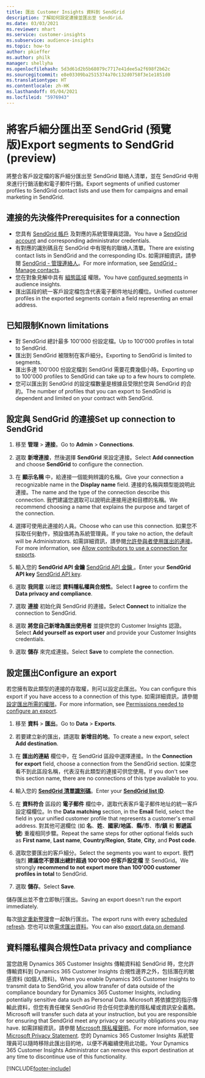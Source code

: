 ```yaml
---
title: 匯出 Customer Insights 資料到 SendGrid
description: 了解如何設定連接並匯出至 SendGrid。
ms.date: 03/03/2021
ms.reviewer: mhart
ms.service: customer-insights
ms.subservice: audience-insights
ms.topic: how-to
author: pkieffer
ms.author: philk
manager: shellyha
ms.openlocfilehash: 5d3d61d2b5b68079c7717e41dee5a2f698f2b62c
ms.sourcegitcommit: e8e03309ba2515374a70c132d0758f3e1e1851d0
ms.translationtype: HT
ms.contentlocale: zh-HK
ms.lasthandoff: 05/04/2021
ms.locfileid: "5976943"
---
```

# <a name="export-segments-to-sendgrid-preview"></a><span data-ttu-id="c9de0-103">將客戶細分匯出至 SendGrid (預覽版)</span><span class="sxs-lookup"><span data-stu-id="c9de0-103">Export segments to SendGrid (preview)</span></span>

<span data-ttu-id="c9de0-104">將整合客戶設定檔的客戶細分匯出至 SendGrid 聯絡人清單，並在 SendGrid 中用來進行行銷活動和電子郵件行銷。</span><span class="sxs-lookup"><span data-stu-id="c9de0-104">Export segments of unified customer profiles to SendGrid contact lists and use them for campaigns and email marketing in SendGrid.</span></span> 

## <a name="prerequisites-for-a-connection"></a><span data-ttu-id="c9de0-105">連接的先決條件</span><span class="sxs-lookup"><span data-stu-id="c9de0-105">Prerequisites for a connection</span></span>

-   <span data-ttu-id="c9de0-106">您具有 [SendGrid 帳戶](https://sendgrid.com/) 及對應的系統管理員認證。</span><span class="sxs-lookup"><span data-stu-id="c9de0-106">You have a [SendGrid account](https://sendgrid.com/) and corresponding administrator credentials.</span></span>
-   <span data-ttu-id="c9de0-107">有對應的識別碼且在 SendGrid 中有現有的聯絡人清單。</span><span class="sxs-lookup"><span data-stu-id="c9de0-107">There are existing contact lists in SendGrid and the corresponding IDs.</span></span> <span data-ttu-id="c9de0-108">如需詳細資訊，請參閱 [SendGrid - 管理連絡人](https://sendgrid.com/docs/ui/managing-contacts/create-and-manage-contacts/#manage-contacts)。</span><span class="sxs-lookup"><span data-stu-id="c9de0-108">For more information, see [SendGrid - Manage contacts](https://sendgrid.com/docs/ui/managing-contacts/create-and-manage-contacts/#manage-contacts).</span></span>
-   <span data-ttu-id="c9de0-109">您在對象見解中具有 [組態區域](segments.md) 權限。</span><span class="sxs-lookup"><span data-stu-id="c9de0-109">You have [configured segments](segments.md) in audience insights.</span></span>
-   <span data-ttu-id="c9de0-110">匯出區段的統一客戶設定檔包含代表電子郵件地址的欄位。</span><span class="sxs-lookup"><span data-stu-id="c9de0-110">Unified customer profiles in the exported segments contain a field representing an email address.</span></span>

## <a name="known-limitations"></a><span data-ttu-id="c9de0-111">已知限制</span><span class="sxs-lookup"><span data-stu-id="c9de0-111">Known limitations</span></span>

- <span data-ttu-id="c9de0-112">對 SendGrid 總計最多 100'000 份設定檔。</span><span class="sxs-lookup"><span data-stu-id="c9de0-112">Up to 100'000 profiles in total to SendGrid.</span></span>
- <span data-ttu-id="c9de0-113">匯出到 SendGrid 被限制在客戶細分。</span><span class="sxs-lookup"><span data-stu-id="c9de0-113">Exporting to SendGrid is limited to segments.</span></span>
- <span data-ttu-id="c9de0-114">匯出多達 100'000 份設定檔到 SendGrid 需要花費幾個小時。</span><span class="sxs-lookup"><span data-stu-id="c9de0-114">Exporting up to 100'000 profiles to SendGrid can take up to a few hours to complete.</span></span> 
- <span data-ttu-id="c9de0-115">您可以匯出到 SendGrid 的設定檔數量是根據且受限於您與 SendGrid 的合約。</span><span class="sxs-lookup"><span data-stu-id="c9de0-115">The number of profiles that you can export to SendGrid is dependent and limited on your contract with SendGrid.</span></span>

## <a name="set-up-connection-to-sendgrid"></a><span data-ttu-id="c9de0-116">設定與 SendGrid 的連接</span><span class="sxs-lookup"><span data-stu-id="c9de0-116">Set up connection to SendGrid</span></span>

1. <span data-ttu-id="c9de0-117">移至 **管理** > **連接**。</span><span class="sxs-lookup"><span data-stu-id="c9de0-117">Go to **Admin** > **Connections**.</span></span>

1. <span data-ttu-id="c9de0-118">選取 **新增連接**，然後選擇 **SendGrid** 來設定連接。</span><span class="sxs-lookup"><span data-stu-id="c9de0-118">Select **Add connection** and choose **SendGrid** to configure the connection.</span></span>

1. <span data-ttu-id="c9de0-119">在 **顯示名稱** 中，給連接一個能夠辨識的名稱。</span><span class="sxs-lookup"><span data-stu-id="c9de0-119">Give your connection a recognizable name in the **Display name** field.</span></span> <span data-ttu-id="c9de0-120">連接的名稱與類型能說明此連接。</span><span class="sxs-lookup"><span data-stu-id="c9de0-120">The name and the type of the connection describe this connection.</span></span> <span data-ttu-id="c9de0-121">我們建議您選取可以說明此連接用途和目標的名稱。</span><span class="sxs-lookup"><span data-stu-id="c9de0-121">We recommend choosing a name that explains the purpose and target of the connection.</span></span>

1. <span data-ttu-id="c9de0-122">選擇可使用此連接的人員。</span><span class="sxs-lookup"><span data-stu-id="c9de0-122">Choose who can use this connection.</span></span> <span data-ttu-id="c9de0-123">如果您不採取任何動作，預設值將為系統管理員。</span><span class="sxs-lookup"><span data-stu-id="c9de0-123">If you take no action, the default will be Administrators.</span></span> <span data-ttu-id="c9de0-124">如需詳細資訊，請參閱[允許參與者使用匯出的連接](connections.md#allow-contributors-to-use-a-connection-for-exports)。</span><span class="sxs-lookup"><span data-stu-id="c9de0-124">For more information, see [Allow contributors to use a connection for exports](connections.md#allow-contributors-to-use-a-connection-for-exports).</span></span>

1. <span data-ttu-id="c9de0-125">輸入您的 **SendGrid API 金鑰** [SendGrid API 金鑰 ](https://sendgrid.com/docs/ui/account-and-settings/api-keys/)。</span><span class="sxs-lookup"><span data-stu-id="c9de0-125">Enter your **SendGrid API key** [SendGrid API key](https://sendgrid.com/docs/ui/account-and-settings/api-keys/).</span></span>

1. <span data-ttu-id="c9de0-126">選取 **我同意** 以確認 **資料隱私權與合規性**。</span><span class="sxs-lookup"><span data-stu-id="c9de0-126">Select **I agree** to confirm the **Data privacy and compliance**.</span></span>

1. <span data-ttu-id="c9de0-127">選取 **連接** 初始化與 SendGrid 的連接。</span><span class="sxs-lookup"><span data-stu-id="c9de0-127">Select **Connect** to initialize the connection to SendGrid.</span></span>

1. <span data-ttu-id="c9de0-128">選取 **將您自己新增為匯出使用者** 並提供您的 Customer Insights 認證。</span><span class="sxs-lookup"><span data-stu-id="c9de0-128">Select **Add yourself as export user** and provide your Customer Insights credentials.</span></span>

1. <span data-ttu-id="c9de0-129">選取 **儲存** 來完成連接。</span><span class="sxs-lookup"><span data-stu-id="c9de0-129">Select **Save** to complete the connection.</span></span>

## <a name="configure-an-export"></a><span data-ttu-id="c9de0-130">設定匯出</span><span class="sxs-lookup"><span data-stu-id="c9de0-130">Configure an export</span></span>

<span data-ttu-id="c9de0-131">若您擁有取此類型的連接的存取權，則可以設定此匯出。</span><span class="sxs-lookup"><span data-stu-id="c9de0-131">You can configure this export if you have access to a connection of this type.</span></span> <span data-ttu-id="c9de0-132">如需詳細資訊，請參閱[設定匯出所需的權限](export-destinations.md#set-up-a-new-export)。</span><span class="sxs-lookup"><span data-stu-id="c9de0-132">For more information, see [Permissions needed to configure an export](export-destinations.md#set-up-a-new-export).</span></span>

1. <span data-ttu-id="c9de0-133">移至 **資料** > **匯出**。</span><span class="sxs-lookup"><span data-stu-id="c9de0-133">Go to **Data** > **Exports**.</span></span>

1. <span data-ttu-id="c9de0-134">若要建立新的匯出，請選取 **新增目的地**。</span><span class="sxs-lookup"><span data-stu-id="c9de0-134">To create a new export, select **Add destination**.</span></span>

1. <span data-ttu-id="c9de0-135">在 **匯出的連結** 欄位中，在 SendGrid 區段中選擇連接。</span><span class="sxs-lookup"><span data-stu-id="c9de0-135">In the **Connection for export** field, choose a connection from the SendGrid section.</span></span> <span data-ttu-id="c9de0-136">如果您看不到此區段名稱，代表沒有此類型的連接可供您使用。</span><span class="sxs-lookup"><span data-stu-id="c9de0-136">If you don't see this section name, there are no connections of this type available to you.</span></span>

1. <span data-ttu-id="c9de0-137">輸入您的 **[SendGrid 清單識別碼](https://sendgrid.com/docs/ui/managing-contacts/create-and-manage-contacts/#manage-contacts)**。</span><span class="sxs-lookup"><span data-stu-id="c9de0-137">Enter your **[SendGrid list ID](https://sendgrid.com/docs/ui/managing-contacts/create-and-manage-contacts/#manage-contacts)**.</span></span>

1. <span data-ttu-id="c9de0-138">在 **資料符合** 區段的 **電子郵件** 欄位中，選取代表客戶電子郵件地址的統一客戶設定檔欄位。</span><span class="sxs-lookup"><span data-stu-id="c9de0-138">In the **Data matching** section, in the **Email** field, select the field in your unified customer profile that represents a customer's email address.</span></span> <span data-ttu-id="c9de0-139">對其他可選欄位 (如 **名**、**姓**、**國家/地區**、**縣/市**、**市/鎮** 和 **郵遞區號**) 重複相同步驟。</span><span class="sxs-lookup"><span data-stu-id="c9de0-139">Repeat the same steps for other optional fields such as **First name**, **Last name**, **Country/Region**, **State**, **City**, and **Post code**.</span></span>

1. <span data-ttu-id="c9de0-140">選取您要匯出的客戶細分。</span><span class="sxs-lookup"><span data-stu-id="c9de0-140">Select the segments you want to export.</span></span> <span data-ttu-id="c9de0-141">我們強烈 **建議您不要匯出總計超過 100'000 份客戶設定檔** 至 SendGrid。</span><span class="sxs-lookup"><span data-stu-id="c9de0-141">We strongly **recommend to not export more than 100'000 customer profiles in total** to SendGrid.</span></span> 

1. <span data-ttu-id="c9de0-142">選取 **儲存**。</span><span class="sxs-lookup"><span data-stu-id="c9de0-142">Select **Save**.</span></span>

<span data-ttu-id="c9de0-143">儲存匯出並不會立即執行匯出。</span><span class="sxs-lookup"><span data-stu-id="c9de0-143">Saving an export doesn't run the export immediately.</span></span>

<span data-ttu-id="c9de0-144">每次[排定重新整理](system.md#schedule-tab)會一起執行匯出。</span><span class="sxs-lookup"><span data-stu-id="c9de0-144">The export runs with every [scheduled refresh](system.md#schedule-tab).</span></span> <span data-ttu-id="c9de0-145">您也可以依[需求匯出資料](export-destinations.md#run-exports-on-demand)。</span><span class="sxs-lookup"><span data-stu-id="c9de0-145">You can also [export data on demand](export-destinations.md#run-exports-on-demand).</span></span> 

## <a name="data-privacy-and-compliance"></a><span data-ttu-id="c9de0-146">資料隱私權與合規性</span><span class="sxs-lookup"><span data-stu-id="c9de0-146">Data privacy and compliance</span></span>

<span data-ttu-id="c9de0-147">當您啟用 Dynamics 365 Customer Insights 傳輸資料給 SendGrid 時，您允許傳輸資料到 Dynamics 365 Customer Insights 合規性邊界之外，包括潛在的敏感資料 (如個人資料)。</span><span class="sxs-lookup"><span data-stu-id="c9de0-147">When you enable Dynamics 365 Customer Insights to transmit data to SendGrid, you allow transfer of data outside of the compliance boundary for Dynamics 365 Customer Insights, including potentially sensitive data such as Personal Data.</span></span> <span data-ttu-id="c9de0-148">Microsoft 將依據您的指示傳輸此資料，但您有責任確保 SendGrid 符合任何您承擔的隱私權或資訊安全義務。</span><span class="sxs-lookup"><span data-stu-id="c9de0-148">Microsoft will transfer such data at your instruction, but you are responsible for ensuring that SendGrid meet any privacy or security obligations you may have.</span></span> <span data-ttu-id="c9de0-149">如需詳細資訊，請參閱 [Microsoft 隱私權聲明](https://go.microsoft.com/fwlink/?linkid=396732)。</span><span class="sxs-lookup"><span data-stu-id="c9de0-149">For more information, see [Microsoft Privacy Statement](https://go.microsoft.com/fwlink/?linkid=396732).</span></span>
<span data-ttu-id="c9de0-150">您的 Dynamics 365 Customer Insights 系統管理員可以隨時移除此匯出目的地，以便不再繼續使用此功能。</span><span class="sxs-lookup"><span data-stu-id="c9de0-150">Your Dynamics 365 Customer Insights Administrator can remove this export destination at any time to discontinue use of this functionality.</span></span>


[!INCLUDE[footer-include](../includes/footer-banner.md)]